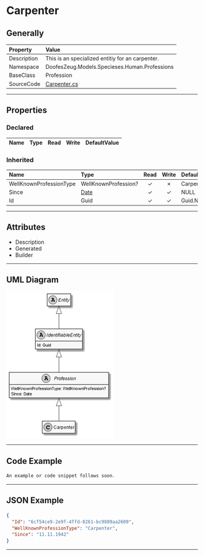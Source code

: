 ﻿# Carpenter

## Generally

|Property|Value|
|:-|:-|
|Description|This is an specialized entitiy for an carpenter.|
|Namespace|DoofesZeug.Models.Specieses.Human.Professions|
|BaseClass|Profession|
|SourceCode|[Carpenter.cs](../../../../DoofesZeug.Library/Src/Models/Specieses/Human/Professions/Carpenter.cs)|

---

## Properties

### Declared

|Name|Type|Read|Write|DefaultValue|
|:---|:---|:--:|:---:|:-----------|

### Inherited

|Name|Type|Read|Write|DefaultValue|
|:---|:---|:--:|:---:|:-----------|
|WellKnownProfessionType|WellKnownProfession?|&#x2713;|&#x2717;|Carpenter|
|Since|[Date](../../Models/DoofesZeug.Models.DateAndTime/Date.md)|&#x2713;|&#x2713;|NULL|
|Id|Guid|&#x2713;|&#x2713;|Guid.NewGuid()|

---

## Attributes

- Description
- Generated
- Builder

---

## UML Diagram

![Carpenter.png](./Carpenter.png "Carpenter")

---

## Code Example

```cs
An example or code snippet follows soon.
```

---

## JSON Example

```json
{
  "Id": "6cf54ce9-2e9f-4ffd-8261-bc9889aa2609",
  "WellKnownProfessionType": "Carpenter",
  "Since": "11.11.1942"
}
```

---

